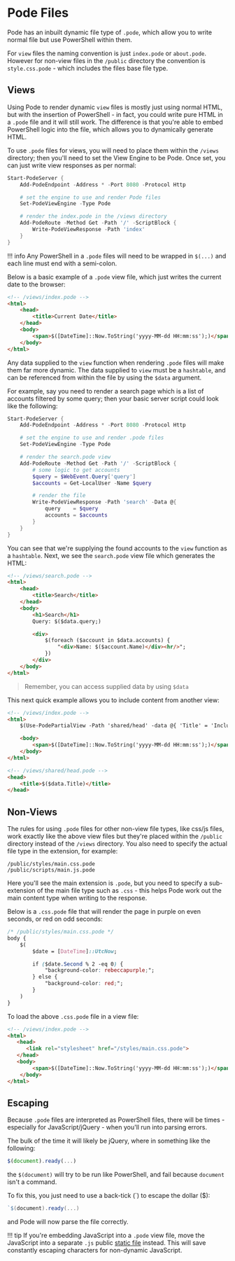 # Pode Files

Pode has an inbuilt dynamic file type of `.pode`, which allow you to write normal file but use PowerShell within them.

For `view` files the naming convention is just `index.pode` or `about.pode`. However for non-view files in the `/public` directory the convention is `style.css.pode` - which includes the files base file type.

## Views

Using Pode to render dynamic `view` files is mostly just using normal HTML, but with the insertion of PowerShell - in fact, you could write pure HTML in a `.pode` file and it will still work. The difference is that you're able to embed PowerShell logic into the file, which allows you to dynamically generate HTML.

To use `.pode` files for views, you will need to place them within the `/views` directory; then you'll need to set the View Engine to be Pode. Once set, you can just write view responses as per normal:

```powershell
Start-PodeServer {
    Add-PodeEndpoint -Address * -Port 8080 -Protocol Http

    # set the engine to use and render Pode files
    Set-PodeViewEngine -Type Pode

    # render the index.pode in the /views directory
    Add-PodeRoute -Method Get -Path '/' -ScriptBlock {
        Write-PodeViewResponse -Path 'index'
    }
}
```

!!! info
    Any PowerShell in a `.pode` files will need to be wrapped in `$(...)` and each line must end with a semi-colon.

Below is a basic example of a `.pode` view file, which just writes the current date to the browser:

```html
<!-- /views/index.pode -->
<html>
    <head>
        <title>Current Date</title>
    </head>
    <body>
        <span>$([DateTime]::Now.ToString('yyyy-MM-dd HH:mm:ss');)</span>
    </body>
</html>
```

Any data supplied to the `view` function when rendering `.pode` files will make them far more dynamic. The data supplied to `view` must be a `hashtable`, and can be referenced from within the file by using the `$data` argument.

For example, say you need to render a search page which is a list of accounts filtered by some query; then your basic server script could look like the following:

```powershell
Start-PodeServer {
    Add-PodeEndpoint -Address * -Port 8080 -Protocol Http

    # set the engine to use and render .pode files
    Set-PodeViewEngine -Type Pode

    # render the search.pode view
    Add-PodeRoute -Method Get -Path '/' -ScriptBlock {
        # some logic to get accounts
        $query = $WebEvent.Query['query']
        $accounts = Get-LocalUser -Name $query

        # render the file
        Write-PodeViewResponse -Path 'search' -Data @{
            query    = $query
            accounts = $accounts
        }
    }
}
```

You can see that we're supplying the found accounts to the `view` function as a `hashtable`. Next, we see the `search.pode` view file which generates the HTML:

```html
<!-- /views/search.pode -->
<html>
    <head>
        <title>Search</title>
    </head>
    <body>
        <h1>Search</h1>
        Query: $($data.query;)

        <div>
            $(foreach ($account in $data.accounts) {
                "<div>Name: $($account.Name)</div><hr/>";
            })
        </div>
    </body>
</html>
```

> Remember, you can access supplied data by using `$data`

This next quick example allows you to include content from another view:

```html
<!-- /views/index.pode -->
<html>
    $(Use-PodePartialView -Path 'shared/head' -data @{ 'Title' = 'Include Example'})

    <body>
        <span>$([DateTime]::Now.ToString('yyyy-MM-dd HH:mm:ss');)</span>
    </body>
</html>

<!-- /views/shared/head.pode -->
<head>
    <title>$($data.Title)</title>
</head>
```

## Non-Views

The rules for using `.pode` files for other non-view file types, like css/js files, work exactly like the above view files but they're placed within the `/public` directory instead of the `/views` directory. You also need to specify the actual file type in the extension, for example:

```plain
/public/styles/main.css.pode
/public/scripts/main.js.pode
```

Here you'll see the main extension is `.pode`, but you need to specify a sub-extension of the main file type such as `.css` - this helps Pode work out the main content type when writing to the response.

Below is a `.css.pode` file that will render the page in purple on even seconds, or red on odd seconds:

```css
/* /public/styles/main.css.pode */
body {
    $(
        $date = [DateTime]::UtcNow;

        if ($date.Second % 2 -eq 0) {
            "background-color: rebeccapurple;";
        } else {
            "background-color: red;";
        }
    )
}
```

To load the above `.css.pode` file in a view file:

```html
<!-- /views/index.pode -->
<html>
   <head>
      <link rel="stylesheet" href="/styles/main.css.pode">
   </head>
   <body>
        <span>$([DateTime]::Now.ToString('yyyy-MM-dd HH:mm:ss');)</span>
    </body>
</html>
```

## Escaping

Because `.pode` files are interpreted as PowerShell files, there will be times - especially for JavaScript/jQuery - when you'll run into parsing errors.

The bulk of the time it will likely be jQuery, where in something like the following:

```js
$(document).ready(...)
```

the `$(document)` will try to be run like PowerShell, and fail because `document` isn't a command.

To fix this, you just need to use a back-tick (`) to escape the dollar ($):

```powershell
`$(document).ready(...)
```

and Pode will now parse the file correctly.

!!! tip
    If you're embedding JavaScript into a `.pode` view file, move the JavaScript into a separate `.js` public [static file](../../Routes/Utilities/StaticContent) instead. This will save constantly escaping characters for non-dynamic JavaScript.
